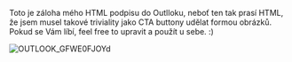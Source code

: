 Toto je záloha mého HTML podpisu do Outlloku, neboť ten tak prasí HTML, že jsem musel takové triviality jako CTA buttony udělat formou obrázků. Pokud se Vám líbí, feel free to upravit a použít u sebe. :)

![OUTLOOK_GFWE0FJOYd](https://user-images.githubusercontent.com/75394159/132727530-73b26ba9-3250-4d39-a3f0-5823677ddbe9.png)
